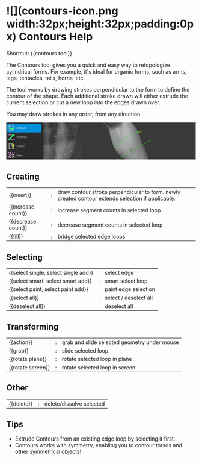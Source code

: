 # ![](contours-icon.png width:32px;height:32px;padding:0px) Contours Help 

Shortcut: {{contours tool}}

The Contours tool gives you a quick and easy way to retopologize cylindrical forms.
For example, it's ideal for organic forms, such as arms, legs, tentacles, tails, horns, etc.

The tool works by drawing strokes perpendicular to the form to define the contour of the shape.
Each additional stroke drawn will either extrude the current selection or cut a new loop into the edges drawn over.

You may draw strokes in any order, from any direction.

![](help_contours.png)


## Creating

|  |  |  |
| --- | --- | --- |
| {{insert}}                           | : | draw contour stroke perpendicular to form. newly created contour extends selection if applicable. |
| {{increase count}}                   | : | increase segment counts in selected loop |
| {{decrease count}}                   | : | decrease segment counts in selected loop |
| {{fill}}                             | : | bridge selected edge loops |


## Selecting

|  |  |  |
| --- | --- | --- |
| {{select single, select single add}} | : | select edge |
| {{select smart, select smart add}}   | : | smart select loop |
| {{select paint, select paint add}}   | : | paint edge selection |
| {{select all}}                       | : | select / deselect all |
| {{deselect all}}                     | : | deselect all |

## Transforming

|  |  |  |
| --- | --- | --- |
| {{action}}        | : | grab and slide selected geometry under mouse |
| {{grab}}          | : | slide selected loop |
| {{rotate plane}}  | : | rotate selected loop in plane |
| {{rotate screen}} | : | rotate selected loop in screen |

## Other

|  |  |  |
| --- | --- | --- |
| {{delete}}         | : | delete/dissolve selected |

## Tips

- Extrude Contours from an existing edge loop by selecting it first.
- Contours works with symmetry, enabling you to contour torsos and other symmetrical objects!
